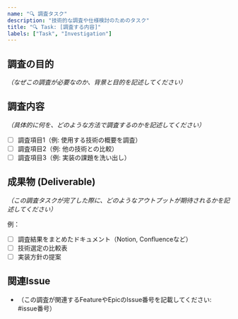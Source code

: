 ```yaml
---
name: "🔍 調査タスク"
description: "技術的な調査や仕様検討のためのタスク"
title: "🔍 Task: [調査する内容]"
labels: ["Task", "Investigation"]
---
```


## 調査の目的

*（なぜこの調査が必要なのか、背景と目的を記述してください）*

## 調査内容

*（具体的に何を、どのような方法で調査するのかを記述してください）*
- [ ] 調査項目1（例: 使用する技術の概要を調査）
- [ ] 調査項目2（例: 他の技術との比較）
- [ ] 調査項目3（例: 実装の課題を洗い出し）

## 成果物 (Deliverable)

*（この調査タスクが完了した際に、どのようなアウトプットが期待されるかを記述してください）*

例：
- [ ] 調査結果をまとめたドキュメント（Notion, Confluenceなど）
- [ ] 技術選定の比較表
- [ ] 実装方針の提案

## 関連Issue

* （この調査が関連するFeatureやEpicのIssue番号を記載してください: #issue番号）
